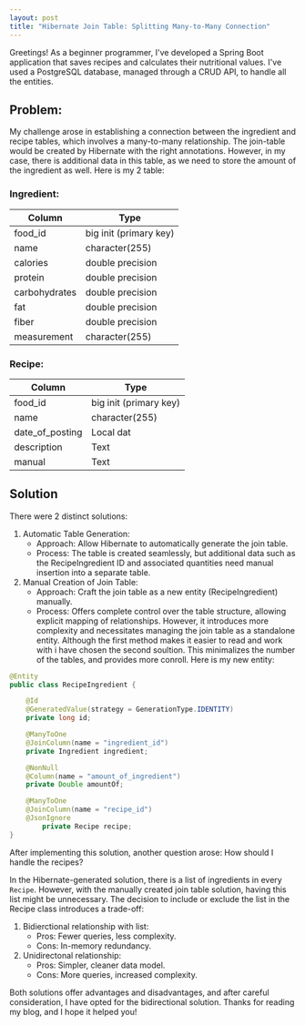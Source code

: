 ```yaml
---
layout: post
title: "Hibernate Join Table: Splitting Many-to-Many Connection"
---
```

Greetings! As a beginner programmer, I've developed a Spring Boot application that saves recipes and calculates their nutritional values. I've used a PostgreSQL database, managed through a CRUD API, to handle all the entities.
## Problem:
My challenge arose in establishing a connection between the ingredient and recipe tables, which involves a many-to-many relationship. The join-table would be created by Hibernate with the right annotations. However, in my case, there is additional data in this table, as we need to store the amount of the ingredient as well. Here is my 2 table:
### Ingredient:

| Column | Type |
| --- | --- |
| food_id | big init (primary key) |
| name | character(255) |
| calories | double precision |
| protein | double precision |
| carbohydrates | double precision |
| fat | double precision |
| fiber | double precision |
| measurement | character(255) |

### Recipe:

| Column | Type |
| --- | --- |
| food_id | big init (primary key) |
| name | character(255) |
| date_of_posting | Local dat |
| description | Text |
| manual | Text |

 
## Solution
There were 2 distinct solutions: 
1. Automatic Table Generation:
    * Approach: Allow Hibernate to automatically generate the join table.
    * Process: The table is created seamlessly, but additional data such as the RecipeIngredient ID and associated quantities need manual insertion into a separate table.
2. Manual Creation of Join Table:
    * Approach: Craft the join table as a new entity (RecipeIngredient) manually.
    * Process: Offers complete control over the table structure, allowing explicit mapping of relationships. However, it introduces more complexity and necessitates managing the join table as a standalone entity.
Although the first method makes it easier to read and work with i have chosen the second soultion. This minimalizes the number of the tables, and provides more conroll. 
Here is my new entity:
```java
@Entity
public class RecipeIngredient {

    @Id
    @GeneratedValue(strategy = GenerationType.IDENTITY)
    private long id;

    @ManyToOne
    @JoinColumn(name = "ingredient_id")
    private Ingredient ingredient;

    @NonNull
    @Column(name = "amount_of_ingredient")
    private Double amountOf;

    @ManyToOne
    @JoinColumn(name = "recipe_id")
    @JsonIgnore
        private Recipe recipe;
}
```

After implementing this solution, another question arose: How should I handle the recipes?

In the Hibernate-generated solution, there is a list of ingredients in every `Recipe`. However, with the manually created join table solution, having this list might be unnecessary. The decision to include or exclude the list in the Recipe class introduces a trade-off: 
 1. Bidierctional relationship with list:
    * Pros: Fewer queries, less complexity.
    * Cons: In-memory redundancy.
2. Unidirectonal relationship:
    * Pros: Simpler, cleaner data model.
    * Cons: More queries, increased complexity.

Both solutions offer advantages and disadvantages, and after careful consideration, I have opted for the bidirectional solution.
Thanks for reading my blog, and I hope it helped you!
